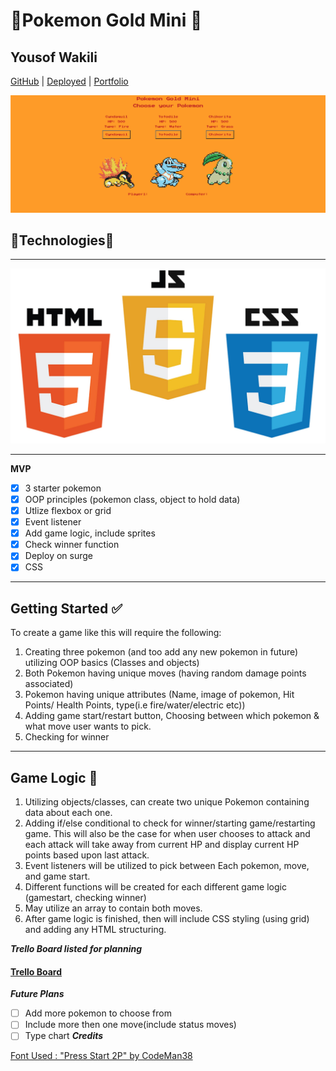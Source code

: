 # 🌟Pokemon Gold Mini 🌟

## Yousof Wakili

[GitHub](https://github.com/ywakili18) | [Deployed](http://yousofwpokemongoldmini.surge.sh/) | [ Portfolio](youseffect.com)

![Page 1](./images/screenshot.png)

## 🌟Technologies🌟

---

![Page 1](./images/html.jpeg)

---

**MVP**

- [x] 3 starter pokemon
- [x] OOP principles (pokemon class, object to hold data)
- [x] Utlize flexbox or grid
- [x] Event listener
- [x] Add game logic, include sprites
- [x] Check winner function
- [x] Deploy on surge
- [x] CSS

---

## **Getting Started** ✅

To create a game like this will require the following:

1. Creating three pokemon (and too add any new pokemon in future) utilizing OOP basics (Classes and objects)
2. Both Pokemon having unique moves (having random damage points associated)
3. Pokemon having unique attributes (Name, image of pokemon, Hit Points/ Health Points, type(i.e fire/water/electric etc))
4. Adding game start/restart button, Choosing between which pokemon & what move user wants to pick.
5. Checking for winner

---

## **Game Logic** 🤔

1. Utilizing objects/classes, can create two unique Pokemon containing data about each one.
2. Adding if/else conditional to check for winner/starting game/restarting game. This will also be the case for when user chooses to attack and each attack will take away from current HP and display current HP points based upon last attack.
3. Event listeners will be utilized to pick between Each pokemon, move, and game start.
4. Different functions will be created for each different game logic (gamestart, checking winner)
5. May utilize an array to contain both moves.
6. After game logic is finished, then will include CSS styling (using grid) and adding any HTML structuring.

**_Trello Board listed for planning_**

#### [Trello Board](https://trello.com/b/7Ojd8AR1/pokemon-mini)

**_Future Plans_**

- [ ] Add more pokemon to choose from
- [ ] Include more then one move(include status moves)
- [ ] Type chart
      **_Credits_**

[Font Used : "Press Start 2P" by CodeMan38](https://fonts.google.com/specimen/Press+Start+2P)
